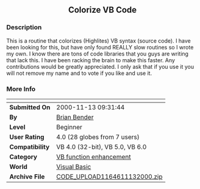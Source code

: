 ﻿<div align="center">

## Colorize VB Code


</div>

### Description

This is a routine that colorizes (Highlites) VB syntax (source code). I have been looking for this, but have only found REALLY slow routines so I wrote my own. I know there are tons of code libraries that you guys are writing that lack this. I have been racking the brain to make this faster. Any contributions would be greatly appreciated. I only ask that if you use it you will not remove my name and to vote if you like and use it.
 
### More Info
 


<span>             |<span>
---                |---
**Submitted On**   |2000-11-13 09:31:44
**By**             |[Brian Bender](https://github.com/Planet-Source-Code/PSCIndex/blob/master/ByAuthor/brian-bender.md)
**Level**          |Beginner
**User Rating**    |4.0 (28 globes from 7 users)
**Compatibility**  |VB 4\.0 \(32\-bit\), VB 5\.0, VB 6\.0
**Category**       |[VB function enhancement](https://github.com/Planet-Source-Code/PSCIndex/blob/master/ByCategory/vb-function-enhancement__1-25.md)
**World**          |[Visual Basic](https://github.com/Planet-Source-Code/PSCIndex/blob/master/ByWorld/visual-basic.md)
**Archive File**   |[CODE\_UPLOAD1164611132000\.zip](https://github.com/Planet-Source-Code/brian-bender-colorize-vb-code__1-12757/archive/master.zip)








